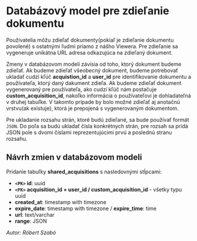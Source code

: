 # Databázový model pre zdieľanie dokumentu

Používatelia môžu zdieľať dokumenty(pokiaľ je zdieľanie dokumentu povolené) s ostatnými ľudmi priamo z nášho Viewera. Pre zdieľanie sa vygeneruje unikátna URL adresa odkazujúca na zdieľaný dokument.

Zmeny v databázovom modeli závisia od toho, ktorý dokument budeme zdieľať. Ak budeme zdieľať všeobecný dokument, budeme potrebovať ukladať cudzí kľúč **acquistion_id** a **user_id** pre identifikovanie dokumentu a používateľa, ktorý daný dakument zdieľa. Ak budeme zdieľať dokument vygenerovaný pre používateľa, ako cudzí kľúč nám postačuje **custom_acquisition_id**, nakoľko informácia o používateľovi je dohladateľná v druhej tabuľke. V takomto prípade by bolo možné zdieľať aj anotačnú vrstvu(ak existuje), ktorá je prepojená s vygenerovaným dokumentom.

Pre ukladanie rozsahu strán, ktoré budú zdieľané, sa bude používať formát `JSON`. Do poľa sa budú ukladať čísla konkrétnych strán, pre rozsah sa pridá JSON pole s dvomi číslami reprezentujúcimi prvú a poslednú stranu rozsahu.

## Návrh zmien v databázovom modeli

Pridanie tabuľky **shared_acquisitions** s nasledovnými stĺpcami:

- **`<PK>` id**: uuid
- **`<FK>`  acquisition_id + user_id / custom_acquisition_id** - všetky typu uuid
- **created_at**: timestamp with timezone
- **expire_date**: timestamp with timezone / **expire_time**: time
- **url**: text/varchar
- **range**: JSON

*Autor: Róbert Szabó*
